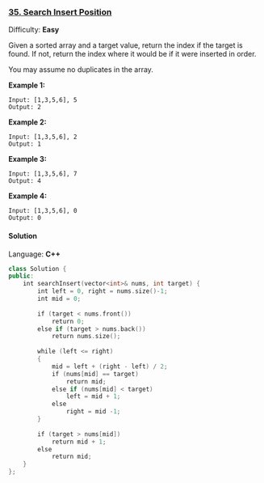 ### [35\. Search Insert Position](https://leetcode.com/problems/search-insert-position/)

Difficulty: **Easy**


Given a sorted array and a target value, return the index if the target is found. If not, return the index where it would be if it were inserted in order.

You may assume no duplicates in the array.

**Example 1:**

```
Input: [1,3,5,6], 5
Output: 2
```

**Example 2:**

```
Input: [1,3,5,6], 2
Output: 1
```

**Example 3:**

```
Input: [1,3,5,6], 7
Output: 4
```

**Example 4:**

```
Input: [1,3,5,6], 0
Output: 0
```


#### Solution

Language: **C++**

```c++
class Solution {
public:
    int searchInsert(vector<int>& nums, int target) {
        int left = 0, right = nums.size()-1;
        int mid = 0;
        
        if (target < nums.front())
            return 0;
        else if (target > nums.back())
            return nums.size();
        
        while (left <= right)
        {
            mid = left + (right - left) / 2;
            if (nums[mid] == target)
                return mid;
            else if (nums[mid] < target)
                left = mid + 1;
            else
                right = mid -1;
        }
        
        if (target > nums[mid])
            return mid + 1;
        else
            return mid;
    }
};
```
